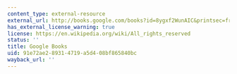 ```yaml
---
content_type: external-resource
external_url: http://books.google.com/books?id=8ygxf2WunAIC&printsec=frontcover
has_external_license_warning: true
license: https://en.wikipedia.org/wiki/All_rights_reserved
status: ''
title: Google Books
uid: 91e72ae2-8931-4719-a5d4-08bf865840bc
wayback_url: ''
---
```

